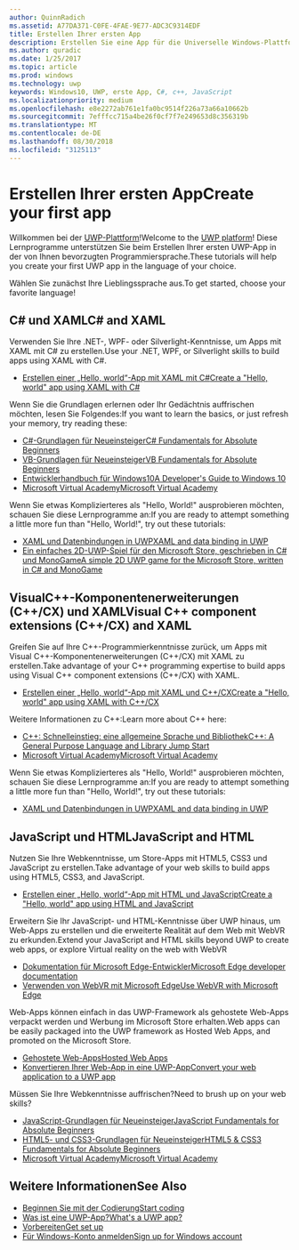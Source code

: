 ```yaml
---
author: QuinnRadich
ms.assetid: A77DA371-C0FE-4FAE-9E77-ADC3C9314EDF
title: Erstellen Ihrer ersten App
description: Erstellen Sie eine App für die Universelle Windows-Plattform (UWP) für Windows10 mithilfe Ihrer bevorzugten Programmiersprache.
ms.author: quradic
ms.date: 1/25/2017
ms.topic: article
ms.prod: windows
ms.technology: uwp
keywords: Windows10, UWP, erste App, C#, c++, JavaScript
ms.localizationpriority: medium
ms.openlocfilehash: e8e2272ab761e1fa0bc9514f226a73a66a10662b
ms.sourcegitcommit: 7efffcc715a4be26f0cf7f7e249653d8c356319b
ms.translationtype: MT
ms.contentlocale: de-DE
ms.lasthandoff: 08/30/2018
ms.locfileid: "3125113"
---
```

# <a name="create-your-first-app"></a><span data-ttu-id="8428a-104">Erstellen Ihrer ersten App</span><span class="sxs-lookup"><span data-stu-id="8428a-104">Create your first app</span></span>

<span data-ttu-id="8428a-105">Willkommen bei der [UWP-Plattform](universal-application-platform-guide.md)!</span><span class="sxs-lookup"><span data-stu-id="8428a-105">Welcome to the [UWP platform](universal-application-platform-guide.md)!</span></span> <span data-ttu-id="8428a-106">Diese Lernprogramme unterstützen Sie beim Erstellen Ihrer ersten UWP-App in der von Ihnen bevorzugten Programmiersprache.</span><span class="sxs-lookup"><span data-stu-id="8428a-106">These tutorials will help you create your first UWP app in the language of your choice.</span></span>

<span data-ttu-id="8428a-107">Wählen Sie zunächst Ihre Lieblingssprache aus.</span><span class="sxs-lookup"><span data-stu-id="8428a-107">To get started, choose your favorite language!</span></span>

## <a name="c-and-xaml"></a><span data-ttu-id="8428a-108">C# und XAML</span><span class="sxs-lookup"><span data-stu-id="8428a-108">C# and XAML</span></span>

<span data-ttu-id="8428a-109">Verwenden Sie Ihre .NET-, WPF- oder Silverlight-Kenntnisse, um Apps mit XAML mit C# zu erstellen.</span><span class="sxs-lookup"><span data-stu-id="8428a-109">Use your .NET, WPF, or Silverlight skills to build apps using XAML with C#.</span></span>

* [<span data-ttu-id="8428a-110">Erstellen einer „Hello, world“-App mit XAML mit C#</span><span class="sxs-lookup"><span data-stu-id="8428a-110">Create a "Hello, world" app using XAML with C#</span></span>](create-a-hello-world-app-xaml-universal.md)

<span data-ttu-id="8428a-111">Wenn Sie die Grundlagen erlernen oder Ihr Gedächtnis auffrischen möchten, lesen Sie Folgendes:</span><span class="sxs-lookup"><span data-stu-id="8428a-111">If you want to learn the basics, or just refresh your memory, try reading these:</span></span>

* [<span data-ttu-id="8428a-112">C#-Grundlagen für Neueinsteiger</span><span class="sxs-lookup"><span data-stu-id="8428a-112">C# Fundamentals for Absolute Beginners</span></span>](https://go.microsoft.com/fwlink/?linkid=850801)
* [<span data-ttu-id="8428a-113">VB-Grundlagen für Neueinsteiger</span><span class="sxs-lookup"><span data-stu-id="8428a-113">VB Fundamentals for Absolute Beginners</span></span>](https://go.microsoft.com/fwlink/?linkid=850802)
* [<span data-ttu-id="8428a-114">Entwicklerhandbuch für Windows10</span><span class="sxs-lookup"><span data-stu-id="8428a-114">A Developer's Guide to Windows 10</span></span>](https://go.microsoft.com/fwlink/?linkid=850804)
* [<span data-ttu-id="8428a-115">Microsoft Virtual Academy</span><span class="sxs-lookup"><span data-stu-id="8428a-115">Microsoft Virtual Academy</span></span>](http://www.microsoftvirtualacademy.com/)

<span data-ttu-id="8428a-116">Wenn Sie etwas Komplizierteres als "Hello, World!" ausprobieren möchten, schauen Sie diese Lernprogramme an:</span><span class="sxs-lookup"><span data-stu-id="8428a-116">If you are ready to attempt something a little more fun than "Hello, World!", try out these tutorials:</span></span>

* [<span data-ttu-id="8428a-117">XAML und Datenbindungen in UWP</span><span class="sxs-lookup"><span data-stu-id="8428a-117">XAML and data binding in UWP</span></span>](xaml-basics-intro.md)
* [<span data-ttu-id="8428a-118">Ein einfaches 2D-UWP-Spiel für den Microsoft Store, geschrieben in C# und MonoGame</span><span class="sxs-lookup"><span data-stu-id="8428a-118">A simple 2D UWP game for the Microsoft Store, written in C# and MonoGame</span></span>](get-started-tutorial-game-mg2d.md)


## <a name="visual-c-component-extensions-ccx-and-xaml"></a><span data-ttu-id="8428a-119">VisualC++-Komponentenerweiterungen (C++/CX) und XAML</span><span class="sxs-lookup"><span data-stu-id="8428a-119">Visual C++ component extensions (C++/CX) and XAML</span></span>

<span data-ttu-id="8428a-120">Greifen Sie auf Ihre C++-Programmierkenntnisse zurück, um Apps mit Visual C++-Komponentenerweiterungen (C++/CX) mit XAML zu erstellen.</span><span class="sxs-lookup"><span data-stu-id="8428a-120">Take advantage of your C++ programming expertise to build apps using Visual C++ component extensions (C++/CX) with XAML.</span></span>

* [<span data-ttu-id="8428a-121">Erstellen einer „Hello, world“-App mit XAML und C++/CX</span><span class="sxs-lookup"><span data-stu-id="8428a-121">Create a "Hello, world" app using XAML with C++/CX</span></span>](create-a-basic-windows-10-app-in-cpp.md)

<span data-ttu-id="8428a-122">Weitere Informationen zu C++:</span><span class="sxs-lookup"><span data-stu-id="8428a-122">Learn more about C++ here:</span></span>

* [<span data-ttu-id="8428a-123">C++: Schnelleinstieg: eine allgemeine Sprache und Bibliothek</span><span class="sxs-lookup"><span data-stu-id="8428a-123">C++: A General Purpose Language and Library Jump Start</span></span>](http://www.microsoftvirtualacademy.com/training-courses/c-a-general-purpose-language-and-library-jump-start)
* [<span data-ttu-id="8428a-124">Microsoft Virtual Academy</span><span class="sxs-lookup"><span data-stu-id="8428a-124">Microsoft Virtual Academy</span></span>](http://go.microsoft.com/fwlink/p/?LinkID=389916)

<span data-ttu-id="8428a-125">Wenn Sie etwas Komplizierteres als "Hello, World!" ausprobieren möchten, schauen Sie diese Lernprogramme an:</span><span class="sxs-lookup"><span data-stu-id="8428a-125">If you are ready to attempt something a little more fun than "Hello, World!", try out these tutorials:</span></span>

* [<span data-ttu-id="8428a-126">XAML und Datenbindungen in UWP</span><span class="sxs-lookup"><span data-stu-id="8428a-126">XAML and data binding in UWP</span></span>](xaml-basics-intro.md)

## <a name="javascript-and-html"></a><span data-ttu-id="8428a-127">JavaScript und HTML</span><span class="sxs-lookup"><span data-stu-id="8428a-127">JavaScript and HTML</span></span>

<span data-ttu-id="8428a-128">Nutzen Sie Ihre Webkenntnisse, um Store-Apps mit HTML5, CSS3 und JavaScript zu erstellen.</span><span class="sxs-lookup"><span data-stu-id="8428a-128">Take advantage of your web skills to build apps using HTML5, CSS3, and JavaScript.</span></span>

* [<span data-ttu-id="8428a-129">Erstellen einer „Hello, world“-App mit HTML und JavaScript</span><span class="sxs-lookup"><span data-stu-id="8428a-129">Create a "Hello, world" app using HTML and JavaScript</span></span>](create-a-hello-world-app-js-uwp.md)

<span data-ttu-id="8428a-130">Erweitern Sie Ihr JavaScript- und HTML-Kenntnisse über UWP hinaus, um Web-Apps zu erstellen und die erweiterte Realität auf dem Web mit WebVR zu erkunden.</span><span class="sxs-lookup"><span data-stu-id="8428a-130">Extend your JavaScript and HTML skills beyond UWP to create web apps, or explore Virtual reality on the web with WebVR</span></span>

* [<span data-ttu-id="8428a-131">Dokumentation für Microsoft Edge-Entwickler</span><span class="sxs-lookup"><span data-stu-id="8428a-131">Microsoft Edge developer documentation</span></span>](https://docs.microsoft.com/microsoft-edge/)
* [<span data-ttu-id="8428a-132">Verwenden von WebVR mit Microsoft Edge</span><span class="sxs-lookup"><span data-stu-id="8428a-132">Use WebVR with Microsoft Edge</span></span>](https://docs.microsoft.com/en-us/microsoft-edge/webvr/)

<span data-ttu-id="8428a-133">Web-Apps können einfach in das UWP-Framework als gehostete Web-Apps verpackt werden und Werbung im Microsoft Store erhalten.</span><span class="sxs-lookup"><span data-stu-id="8428a-133">Web apps can be easily packaged into the UWP framework as Hosted Web Apps, and promoted on the Microsoft Store.</span></span>

* [<span data-ttu-id="8428a-134">Gehostete Web-Apps</span><span class="sxs-lookup"><span data-stu-id="8428a-134">Hosted Web Apps</span></span>](https://developer.microsoft.com/windows/bridges/hosted-web-apps)
* [<span data-ttu-id="8428a-135">Konvertieren Ihrer Web-App in eine UWP-App</span><span class="sxs-lookup"><span data-stu-id="8428a-135">Convert your web application to a UWP app</span></span>](../porting/hwa-create-windows.md)

<span data-ttu-id="8428a-136">Müssen Sie Ihre Webkenntnisse auffrischen?</span><span class="sxs-lookup"><span data-stu-id="8428a-136">Need to brush up on your web skills?</span></span>

* [<span data-ttu-id="8428a-137">JavaScript-Grundlagen für Neueinsteiger</span><span class="sxs-lookup"><span data-stu-id="8428a-137">JavaScript Fundamentals for Absolute Beginners</span></span>](http://www.microsoftvirtualacademy.com/training-courses/javascript-fundamentals-for-absolute-beginners)
* [<span data-ttu-id="8428a-138">HTML5- und CSS3-Grundlagen für Neueinsteiger</span><span class="sxs-lookup"><span data-stu-id="8428a-138">HTML5 & CSS3 Fundamentals for Absolute Beginners</span></span>](http://www.microsoftvirtualacademy.com/training-courses/html5-css3-fundamentals-development-for-absolute-beginners)
* [<span data-ttu-id="8428a-139">Microsoft Virtual Academy</span><span class="sxs-lookup"><span data-stu-id="8428a-139">Microsoft Virtual Academy</span></span>](http://go.microsoft.com/fwlink/p/?LinkID=389916)

## <a name="see-also"></a><span data-ttu-id="8428a-140">Weitere Informationen</span><span class="sxs-lookup"><span data-stu-id="8428a-140">See Also</span></span>

* [<span data-ttu-id="8428a-141">Beginnen Sie mit der Codierung</span><span class="sxs-lookup"><span data-stu-id="8428a-141">Start coding</span></span>](create-uwp-apps.md)
* [<span data-ttu-id="8428a-142">Was ist eine UWP-App?</span><span class="sxs-lookup"><span data-stu-id="8428a-142">What's a UWP app?</span></span>](universal-application-platform-guide.md)
* [<span data-ttu-id="8428a-143">Vorbereiten</span><span class="sxs-lookup"><span data-stu-id="8428a-143">Get set up</span></span>](get-set-up.md)
* [<span data-ttu-id="8428a-144">Für Windows-Konto anmelden</span><span class="sxs-lookup"><span data-stu-id="8428a-144">Sign up for Windows account</span></span>](sign-up.md)
